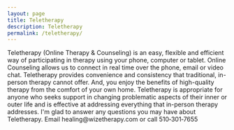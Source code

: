 ```yaml
---
layout: page
title: Teletherapy
description: Teletherapy
permalink: /teletherapy/
---
```

<p class="text-justify someotherclass">
Teletherapy (Online Therapy & Counseling) is an easy, flexible and efficient way of participating in therapy using your phone, computer or tablet.  Online Counseling allows us to connect in real time over the phone, email or video chat. Teletherapy provides convenience and consistency that traditional, in-person therapy cannot offer. And, you enjoy the benefits of high-quality therapy from the comfort of your own home. Teletherapy is appropriate for anyone who seeks support in changing problematic aspects of their inner or outer life and is effective at addressing everything that in-person therapy addresses. I'm glad to answer any questions you may have about Teletherapy. Email healing@wizetherapy.com or call 510&#8209;301&#8209;7655
</p>

